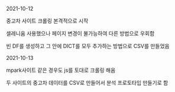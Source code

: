 2021-10-12

중고차 사이트 크롤링 본격적으로 시작

셀레니움 사용했으나 페이지 변경이 불가능하여 다른 방법으로 우회함

빈  DF를 생성하고 그 안에 DICT를 모두 추가하는 방법으로 CSV를 만들었음

2021-10-13

mpark사이트 같은 경우도 js를 토대로 크롤링 해옴

두 사이트의 중고차 데이터를 CSV로 만들어서 분석 프로토타입 만들기로 함